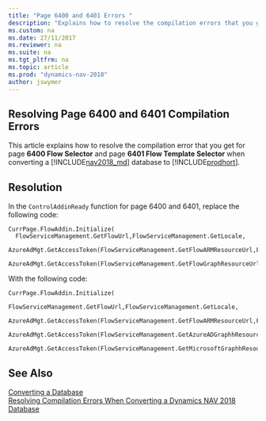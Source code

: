 ```yaml
---
title: "Page 6400 and 6401 Errors "
description: "Explains how to resolve the compilation errors that you get forPage 6400 and 6401 when converting a database from Dynamics NAV 2017 to 2018."
ms.custom: na
ms.date: 27/11/2017
ms.reviewer: na
ms.suite: na
ms.tgt_pltfrm: na
ms.topic: article
ms.prod: "dynamics-nav-2018"
author: jswymer
---
```

## Resolving Page 6400 and 6401 Compilation Errors 
This article explains how to resolve the compilation error that you get for page **6400 Flow Selector** and page **6401 Flow Template Selector** when converting a [!INCLUDE[nav2018_md](../developer/includes/nav2018_md.md)] database to  [!INCLUDE[prodhort](../developer/includes/prodshort.md)].

## Resolution

In the `ControlAddinReady` function for page 6400 and 6401, replace the following code:

``` 
CurrPage.FlowAddin.Initialize(
  FlowServiceManagement.GetFlowUrl,FlowServiceManagement.GetLocale,
  AzureAdMgt.GetAccessToken(FlowServiceManagement.GetFlowARMResourceUrl,FlowServiceManagement.GetFlowResourceName,FALSE),
  AzureAdMgt.GetAccessToken(FlowServiceManagement.GetFlowGraphResourceUrl,FlowServiceManagement.GetFlowResourceName,FALSE));
```

With the following code:

```
CurrPage.FlowAddin.Initialize(
        FlowServiceManagement.GetFlowUrl,FlowServiceManagement.GetLocale,
        AzureAdMgt.GetAccessToken(FlowServiceManagement.GetFlowARMResourceUrl,FlowServiceManagement.GetFlowResourceName,FALSE),
        AzureAdMgt.GetAccessToken(FlowServiceManagement.GetAzureADGraphhResourceUrl,FlowServiceManagement.GetFlowResourceName,FALSE),
        AzureAdMgt.GetAccessToken(FlowServiceManagement.GetMicrosoftGraphhResourceUrl,FlowServiceManagement.GetFlowResourceName,FALSE));
```


## See Also  
 [Converting a Database](Converting-a-Database.md)  
 [Resolving Compilation Errors When Converting a Dynamics NAV 2018 Database](Resolve-Compile-Errors-When-Converting-Dynamics-NAV-2018-Database.md)  
